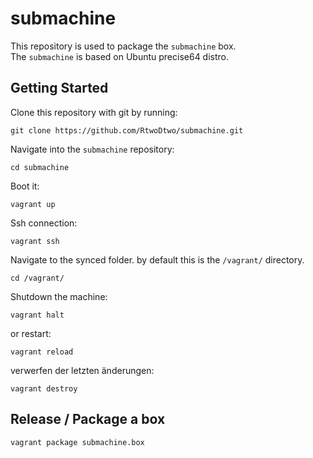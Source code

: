# submachine


This repository is used to package the ```submachine``` box.  
The ```submachine``` is based on Ubuntu precise64 distro.


## Getting Started

Clone this repository with git by running:

    git clone https://github.com/RtwoDtwo/submachine.git

Navigate into the ```submachine``` repository:

    cd submachine

Boot it:

    vagrant up

Ssh connection:

    vagrant ssh

Navigate to the synced folder. by default this is the ```/vagrant/``` directory.

    cd /vagrant/

Shutdown the machine:

    vagrant halt

or restart:

    vagrant reload

verwerfen der letzten änderungen:

    vagrant destroy


## Release / Package a box

    vagrant package submachine.box
